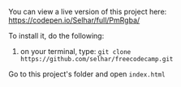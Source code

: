 You can view a live version of this project here: https://codepen.io/Selhar/full/PmRgba/

To install it, do the following:

1. on your terminal, type: `git clone https://github.com/selhar/freecodecamp.git `

Go to this project's folder and open `index.html`